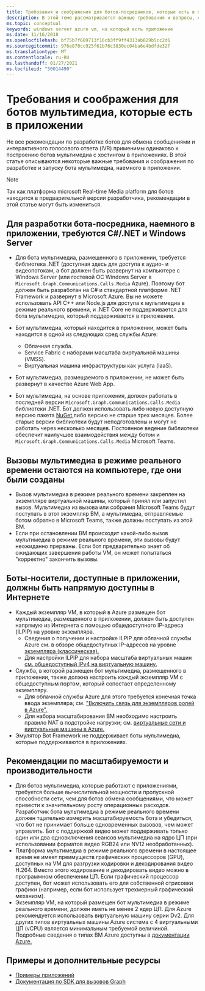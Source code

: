 ```yaml
---
title: Требования и соображения для ботов-посредников, которые есть в приложении
description: В этой теме рассматриваются важные требования и вопросы, связанные с созданием ботов мультимедиа, которые будут проводиться в приложениях, для Microsoft Teams.
ms.topic: conceptual
keywords: windows server azure vm, на который есть приложение
ms.date: 11/16/2018
ms.openlocfilehash: bf75b7f689713f16cb3ff9ff4313ab829b5cc2d6
ms.sourcegitcommit: 976e870cc925f61b76c3830ec04ba6e4bdfde32f
ms.translationtype: MT
ms.contentlocale: ru-RU
ms.lasthandoff: 01/27/2021
ms.locfileid: "50014490"
---
```

# <a name="requirements-and-considerations-for-application-hosted-media-bots"></a>Требования и соображения для ботов мультимедиа, которые есть в приложении

Не все рекомендации по разработке ботов для обмена сообщениями и интерактивного голосового ответа (IVR) применимы одинаково к построению ботов мультимедиа с хостингом в приложениях. В этой статье описываются некоторые важные требования и соображения по разработке и запуску бота мультимедиа, наемного в приложении.

> [!NOTE]
> Так как платформа microsoft Real-time Media platform для ботов находится в предварительной версии разработчика, рекомендации в этой статье могут быть измениться.

## <a name="application-hosted-media-bot-development-requires-cnet-and-windows-server"></a>Для разработки бота-посредника, наемного в приложении, требуются C#/.NET и Windows Server

- Для бота мультимедиа, размещенного в приложении, требуется библиотека .NET (доступная здесь для доступа к аудио- и видеопотокам, а бот должен быть развернут на компьютере с Windows Server (или гостевой ОС Windows Server в `Microsoft.Graph.Communications.Calls.Media` Azure).[](https://www.nuget.org/packages/Microsoft.Graph.Communications.Calls.Media/) Поэтому бот должен быть разработан на C# и стандартной платформе .NET Framework и развернут в Microsoft Azure. Вы не можете использовать API C++ или Node.js для доступа к мультимедиа в режиме реального времени, и .NET Core не поддерживается для бота мультимедиа, который поддерживается в приложении.

- Бот мультимедиа, который находится в приложении, может быть находится в одной из следующих сред службы Azure:
  - Облачная служба.
  - Service Fabric с наборами масштаба виртуальной машины (VMSS).
  - Виртуальная машина инфраструктуры как услуга (IaaS).  
  
- Бот мультимедиа, размещаемого в приложении, не может быть развернут в качестве Azure Web App.

- Бот мультимедиа, на основе приложения, должен работать в последней версии `Microsoft.Graph.Communications.Calls.Media` библиотеки .NET. Бот должен использовать либо новую доступную версию пакета [NuGet,](https://www.nuget.org/packages/Microsoft.Graph.Communications.Calls.Media/)либо версию не старше трех месяцев. Более старые версии библиотеки будут неподготовлены и могут не работать через несколько месяцев. Постоянное ведение библиотеки обеспечит наилучшее взаимодействия между ботом и `Microsoft.Graph.Communications.Calls.Media` Microsoft Teams.

## <a name="real-time-media-calls-stay-on-the-machine-where-they-were-created"></a>Вызовы мультимедиа в режиме реального времени остаются на компьютере, где они были созданы

- Вызов мультимедиа в режиме реального времени закреплен на экземпляре виртуальной машины, который принял или запустил вызов. Мультимедиа из вызова или собрания Microsoft Teams будут поступать в этот экземпляр ВМ, а мультимедиа, отправляемые ботом обратно в Microsoft Teams, также должны поступать из этой ВМ.
- Если при остановлении ВМ происходит какой-либо вызов мультимедиа в режиме реального времени, эти вызовы будут неожиданно прерваны. Если бот предварительно знает об ожидающих завершения работы VM, он может попытаться "корректно" закончить вызовы.

## <a name="application-hosted-media-bots-must-be-directly-accessible-on-the-internet"></a>Боты-носители, доступные в приложении, должны быть напрямую доступны в Интернете

- Каждый экземпляр VM, в который в Azure размещен бот мультимедиа, размещенного в приложении, должен быть доступен напрямую из Интернета с помощью общедоступного IP-адреса (ILPIP) на уровне экземпляра.
  - Сведения о получении и настройке ILPIP для облачной службы Azure см. в обзоре общедоступных IP-адресов на уровне [экземпляра (классическая).](/azure/virtual-network/virtual-networks-instance-level-public-ip)
  - Для настройки ILPIP для набора масштаба виртуальных машин [см. общедоступный IPv4 на виртуальную машину.](/azure/virtual-machine-scale-sets/virtual-machine-scale-sets-networking#public-ipv4-per-virtual-machine)
- Служба, в которой размещен бот мультимедиа, размещенного в приложении, также должна настроить каждый экземпляр VM с общедоступным портом, который сопостает определенному экземпляру.
  - Для облачной службы Azure для этого требуется конечная точка ввода экземпляра; см. ["Включить связь для экземпляров ролей в Azure".](/azure/cloud-services/cloud-services-enable-communication-role-instances)
  - Для набора масштабирования ВМ необходимо настроить правило NAT в подстройке нагрузки; см. [виртуальные сети и виртуальные машины в Azure.](/azure/virtual-machines/windows/network-overview)
- Эмулятор Bot Framework не поддерживает боты мультимедиа, которые поддерживаются в приложениях.

## <a name="scalability-and-performance-considerations"></a>Рекомендации по масштабируемости и производительности

- Для ботов мультимедиа, которые работают с приложениями, требуется больше вычислительной мощности и пропускной способности сети, чем для ботов обмена сообщениями, что может привести к значительному росту операционных расходов. Разработчик бота мультимедиа в режиме реального времени должен тщательно измерить масштабируемость бота и убедиться, что бот не принимает больше одновременных вызовов, чем может управлять. Бот с поддержкой видео может поддерживать только один или два одновключения сеансов мультимедиа на ядро ЦП (при использовании форматов видео RGB24 или NV12 необработанных).
- Платформа мультимедиа в режиме реального времени в настоящее время не имеет преимуществ графических процессоров (GPU), доступных на VM для разгрузки кодировки и декодирования видео H.264. Вместо этого кодирование и декодировать видео можно в программном обеспечении ЦП. Если графический процессор доступен, бот может использовать его для собственной отрисовки графики (например, если бот использует трехмерный графический механизм).
- Экземпляр VM, на который размещен бот мультимедиа в режиме реального времени, должен иметь не менее 2 ядер ЦП. Для Azure рекомендуется использовать виртуальную машину серии Dv2. Для других типов виртуальных машины Azure система с 4 виртуальными ЦП (vCPU) является минимальным требуемой величиной. Подробные сведения о типах ВМ Azure доступны в [документации Azure.](/azure/virtual-machines/windows/sizes-general)

## <a name="samples-and-additional-resources"></a>Примеры и дополнительные ресурсы

- [Примеры приложений](https://github.com/microsoftgraph/microsoft-graph-comms-samples/tree/master/Samples/V1.0Samples/LocalMediaSamples)
- [Документация по SDK для вызовов Graph](https://microsoftgraph.github.io/microsoft-graph-comms-samples/docs/)
